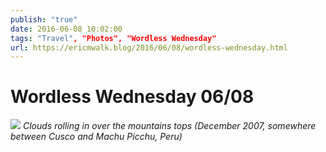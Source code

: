 ```yaml
---
publish: "true"
date: 2016-06-08 10:02:00
tags: "Travel", "Photos", "Wordless Wednesday"
url: https://ericmwalk.blog/2016/06/08/wordless-wednesday.html
---
```


# Wordless Wednesday 06/08

![](https://ericmwalk.blog/uploads/2021/8b8883fb18.jpg)
*Clouds rolling in over the mountains tops (December 2007, somewhere between Cusco and Machu Picchu, Peru)*
